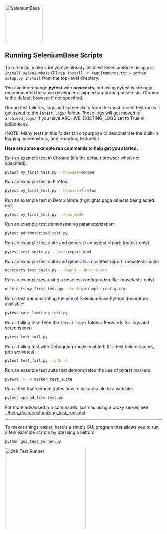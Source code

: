 [<img src="https://cdn2.hubspot.net/hubfs/100006/images/sb_logo_f2.png" title="SeleniumBase" align="center" height="120">](https://github.com/seleniumbase/SeleniumBase/blob/master/README.md)

## Running SeleniumBase Scripts

To run tests, make sure you've already installed SeleniumBase using ``pip install seleniumbase`` OR ``pip install -r requirements.txt`` + ``python setup.py install`` from the top-level directory.

You can interchange **pytest** with **nosetests**, but using pytest is strongly recommended because developers stopped supporting nosetests. Chrome is the default browser if not specified.

During test failures, logs and screenshots from the most recent test run will get saved to the ``latest_logs/`` folder. Those logs will get moved to ``archived_logs/`` if you have ARCHIVE_EXISTING_LOGS set to True in [settings.py](https://github.com/seleniumbase/SeleniumBase/blob/master/seleniumbase/config/settings.py)

(NOTE: Many tests in this folder fail on purpose to demonstrate the built-in logging, screenshots, and reporting features.)

**Here are some example run commands to help get you started:**

Run an example test in Chrome (it's the default browser when not specified):
```bash
pytest my_first_test.py --browser=chrome
```

Run an example test in Firefox:
```bash
pytest my_first_test.py --browser=firefox
```

Run an example test in Demo Mode (highlights page objects being acted on):
```bash
pytest my_first_test.py --demo_mode
```

Run an example test demonstrating parameterization:
```bash
pytest parameterized_test.py
```

Run an example test suite and generate an pytest report: (pytest-only)
```bash
pytest test_suite.py --html=report.html
```

Run an example test suite and generate a nosetest report: (nosetests-only)
```bash
nosetests test_suite.py --report --show_report
```

Run an example test using a nosetest configuration file: (nosetests-only)
```bash
nosetests my_first_test.py --config=example_config.cfg
```

Run a test demonstrating the use of SeleniumBase Python decorators available:
```bash
pytest rate_limiting_test.py
```

Run a failing test: (See the ``latest_logs/`` folder afterwards for logs and screenshots)
```bash
pytest test_fail.py
```

Run a failing test with Debugging-mode enabled: (If a test failure occurs, pdb activates)
```bash
pytest test_fail.py --pdb -s
```

Run an example test suite that demonstrates the use of pytest markers:
```bash
pytest -v -m marker_test_suite
```

Run a test that demonstrates how to upload a file to a website:
```bash
pytest upload_file_test.py
```

For more advanced run commands, such as using a proxy server, see [../help_docs/customizing_test_runs.md](https://github.com/seleniumbase/SeleniumBase/blob/master/help_docs/customizing_test_runs.md)

--------

To makes things easier, here's a simple GUI program that allows you to run a few example scripts by pressing a button:

```bash
python gui_test_runner.py
```
<img src="https://cdn2.hubspot.net/hubfs/100006/images/gui_test_runner_py.png" title="GUI Test Runner" height="260">
